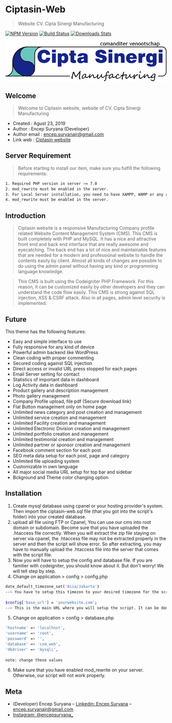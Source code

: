 # Ciptasin-Web
> Website CV. Cipta Sinergi Manufacturing

[![NPM Version][npm-image]][npm-url]
[![Build Status][travis-image]][travis-url]
[![Downloads Stats][npm-downloads]][npm-url]

![](public/uploads/logo.png)
## Welcome
> Welcome to Ciptasin website, website of CV. Cipta Sinergi Manufacturing
* Created      : Agust 23, 2019
* Author       : Encep Suryana (Developer)
* Author email : encep.suryanajr@gmail.com
* Link web     : [Ciptasin website](https://www.ciptasinergi.com)

## Server Requirement
> Before starting to install our item, make sure you fulfill the following requirements:
```sh
1. Required PHP version in server >= 7.0
2. mod_rewrite must be enabled in the server.
3. For Local Server installation, you need to have XAMPP, WAMP or any apache server with PHP and MySQL.
4. mod_rewrite must be enabled in the server. 
```
## Introduction
> Ciptasin website is a responsive Manufacturing Company profile related Website Content Management System (CMS). This CMS is built completely with PHP and MySQL. It has a nice and attractive front end and back end interface that are really awesome and eyecatching. The back end has a lot of nice and maintainable features that are needed for a modern and professional website to handle the contents easily by client. Almost all kinds of changes are possible to do using the admin panel without having any kind or programming language knowledge.

> This CMS is built using the Codeigniter PHP Framework. For this reason, it can be customized easily by other developers and they can understand the code flow easily. This CMS is strong against SQL injection, XSS & CSRF attack. Also in all pages, admin level security is implemented. 

## Future
This theme has the following features:
* Easy and simple interface to use
* Fully responsive for any kind of device
* Powerful admin backend like WordPress
* Clean coding with proper commenting
* Secured coding against SQL injection
* Direct access or invalid URL press stopped for each pages
* Email Server setting for contact
* Statistics of important data in dashboard
* Log Activity data in dashboard
* Product gallery and description management
* Photo gallery management
* Company Profile upload, file pdf (Secure download link)
* Flat Button management only on home page
* Unlimited news category and post creation and management
* Unlimited service creation and management
* Unlimited Facility creation and management
* Unlimited Electronic Division creation and management
* Unlimited portfolio creation and management
* Unlimited testimonial creation and management
* Unlimited partner or sponsor creation and management
* Facebook comment section for each post
* SEO meta data setup for each post, page and category
* Unlimited file uploading system
* Customizable in own language
* All major social media URL setup for top bar and sidebar
* Bckground and Theme color changing option


## Installation
1. Create mysql database using cpanel or your hosting provider's system. Then import the ciptasin-web.sql file (that you got into the script's folder) into your created database.
2. upload all file using FTP or Cpanel, You can use our cms into root domain or subdomain. Become sure that you have uploaded the .htaccess file correctly. When you will extract the zip file staying on server via cpanel, the .htaccess file may not be extracted properly in the server and then the script will show error. So after extracting, you may have to manually upload the .htaccess file into the server that comes with the script file. 
3. Now you will have to setup the config and database file. If you are familier with codeigniter, you should know about it. But don't worry! We will tell step by step. 
4. Change on application > config > config.php
```sh
date_default_timezone_set('Asia/Jakarta') 
--> You have to setup this timezon to your desired timezone for the script

$config['base_url'] = 'yourwebsite.com';
--> This is the main URL where you will setup the script. It can be domain or sub-domain
```
5. Change on application > config > database.php
```sh
'hostname' => 'localhost',
'username' => 'root',
'password' => '',
'database' => 'csm_web',
'dbdriver' => 'mysqli',

note: change these values
```
6. Make sure that you have enabled mod_rewrite on your server. Otherwise, our script will not work properly. 

## Meta

* (Developer) Encep Suryana – [Linkedin: Encep Suryana](https://www.linkedin.com/in/encep-suryana-b60080113/) – encep.suryanajr@gmail.com
* [Instagram: @encepsuryana_](https://www.instagram.com/encepsuryana_/)

<!-- Markdown link & img dfn's -->
[npm-image]: https://img.shields.io/npm/v/datadog-metrics.svg?style=flat-square
[npm-url]: https://npmjs.org/package/datadog-metrics
[npm-downloads]: https://img.shields.io/npm/dm/datadog-metrics.svg?style=flat-square
[travis-image]: https://img.shields.io/travis/dbader/node-datadog-metrics/master.svg?style=flat-square
[travis-url]: https://travis-ci.org/dbader/node-datadog-metrics
